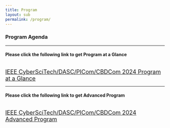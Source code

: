 ```yaml
---
title: Program
layout: sub
permalink: /program/
--- 
```


<h3>Program Agenda</h3>

<hr/>
<h4>Please click the following link to get Program at a Glance</h4>
<br>
<a href="/2024/assets/IEEE CyberSciTech_DASC_PICom_CBDCom 2024 Program at a Glance-10.24.pdf" target="_blank" style="font-size: 18px;"><u>IEEE CyberSciTech/DASC/PICom/CBDCom 2024 Program at a Glance</u></a>

<hr/>
<h4>Please click the following link to get Advanced Program</h4>
<br>
<a href="/2024/assets/IEEE CyberSciTech_DASC_PICom_CBDCom 2024 Advanced Program-10.24.pdf" target="_blank" style="font-size: 18px;"><u>IEEE CyberSciTech/DASC/PICom/CBDCom 2024 Advanced Program</u></a>